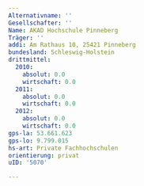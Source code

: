 ```yaml
---
Alternativname: ''
Gesellschafter: ''
Name: AKAD Hochschule Pinneberg
Träger: ''
addi: Am Rathaus 10, 25421 Pinneberg
bundesland: Schleswig-Holstein
drittmittel:
  2010:
    absolut: 0.0
    wirtschaft: 0.0
  2011:
    absolut: 0.0
    wirtschaft: 0.0
  2012:
    absolut: 0.0
    wirtschaft: 0.0
gps-la: 53.661.623
gps-lo: 9.799.015
hs-art: Private Fachhochschulen
orientierung: privat
uID: '5070'

---
```


